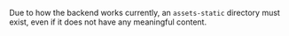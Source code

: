 Due to how the backend works currently, an `assets-static` directory must
exist, even if it does not have any meaningful content.

